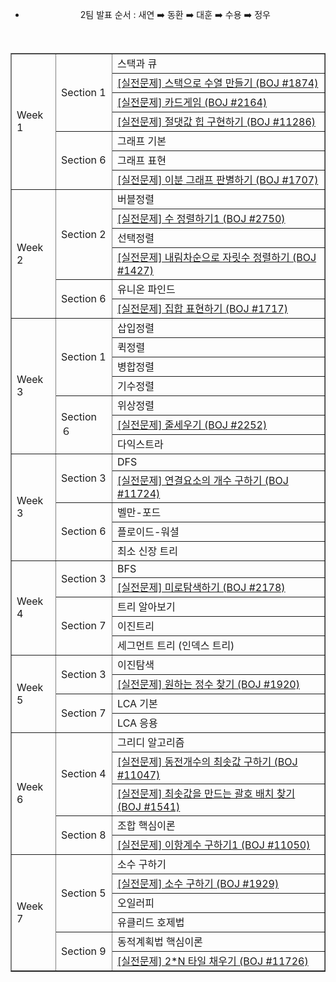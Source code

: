 <div align="center">

- 2팀 발표 순서 : 새연 ➡️ 동환 ➡️ 대훈 ➡️ 수용 ➡️ 정우

<br>

<table align="center;" border="1;" width="60%">

<tr>
<td rowspan="7">Week 1</td>
<td rowspan="4">Section 1</td>
<td>스택과 큐</td>
</tr>
<tr>
<td><a href ="https://www.acmicpc.net/problem/1874">[실전문제] 스택으로 수열 만들기 (BOJ #1874)</a></td>
</tr>
<tr>
<td><a href ="https://www.acmicpc.net/problem/2164">[실전문제] 카드게임 (BOJ #2164)</a></td>
</tr>
<tr>
<td><a href ="https://www.acmicpc.net/problem/11286">[실전문제] 절댓값 힙 구현하기 (BOJ #11286)</a></td>
</tr>
<tr>
<td rowspan="3">Section 6</td>
<td>그래프 기본</td>
</tr>
<td>그래프 표현</td>
</tr>
<tr>
<td><a href ="https://www.acmicpc.net/problem/1707">[실전문제] 이분 그래프 판별하기 (BOJ #1707)</a></td>
</tr>


<tr>
<td rowspan="6">Week 2</td>
<td rowspan="4">Section 2</td>
<td>버블정렬</td>
</tr>
<tr>
<td><a href ="https://www.acmicpc.net/problem/2750">[실전문제] 수 정렬하기1 (BOJ #2750)</a></td>
</tr>
<tr>
<td>선택정렬</td>
</tr>
<tr>
<td><a href ="https://www.acmicpc.net/problem/1427">[실전문제] 내림차순으로 자릿수 정렬하기 (BOJ #1427)</a></td>
</tr>
<tr>
<td rowspan="2">Section 6</td>
<td>유니온 파인드</td>
</tr>
<td><a href ="https://www.acmicpc.net/problem/1717">[실전문제] 집합 표현하기 (BOJ #1717)</a></td>
</tr>

<tr>
<td rowspan="7">Week 3</td>
<td rowspan="4">Section 1</td>
<td>삽입정렬</td>
</tr>
<td>퀵정렬</td>
<tr>
<td>병합정렬</td>
</tr>
<tr>
<td>기수정렬</td> 
</tr>
<td rowspan="3">Section ６</td>
<td>위상정렬</td>
</tr>
<tr>
<td><a href ="https://www.acmicpc.net/problem/2252">[실전문제] 줄세우기 (BOJ #2252)</a></td> 
</tr>
<tr>
<td>다익스트라</td>
</tr>


<tr>
<td rowspan="5">Week 3</td>
<td rowspan="2">Section 3</td>
<td>DFS</td>
</tr>
<tr>
<td><a href ="https://www.acmicpc.net/problem/11724">[실전문제] 연결요소의 개수 구하기 (BOJ #11724)</a></td>
</tr>
<tr>
<td rowspan="3">Section 6</td>
<td>벨만-포드</td>
</tr>
<td>플로이드-워셜</td>
</tr>
<tr>
<td>최소 신장 트리</td>
</tr>

<tr>
<td rowspan="5">Week 4</td>
<td rowspan="2">Section 3</td>
<td>BFS</td>
</tr>
<tr>
<td><a href ="https://www.acmicpc.net/problem/2178">[실전문제] 미로탐색하기 (BOJ #2178)</a></td>
</tr>
<tr>
<td rowspan="3">Section 7</td>
<td>트리 알아보기</td>
</tr>
<td>이진트리</td>
</tr>
<tr>
<td>세그먼트 트리 (인덱스 트리)</td>
</tr>

<tr>
<td rowspan="4">Week 5</td>
<td rowspan="2">Section 3</td>
<td>이진탐색</td>
</tr>
<tr>
<td><a href ="https://www.acmicpc.net/problem/1920">[실전문제] 원하는 정수 찾기 (BOJ #1920)</a></td>
</tr>
<tr>
<td rowspan="2">Section 7</td>
<td>LCA 기본</td>
</tr>
<td>LCA 응용</td>
</tr>

<tr>
<td rowspan="5">Week 6</td>
<td rowspan="3">Section 4</td>
<td>그리디 알고리즘</td>
</tr>
<td><a href ="https://www.acmicpc.net/problem/11047">[실전문제] 동전개수의 최솟값 구하기 (BOJ #11047)</a></td>
<tr>
<td><a href ="https://www.acmicpc.net/problem/1541">[실전문제] 최솟값을 만드는 괄호 배치 찾기 (BOJ #1541)</a></td>
</tr>
<td rowspan="2">Section 8</td>
<td>조합 핵심이론</td>
</tr>
<tr>
<td><a href ="https://www.acmicpc.net/problem/11050">[실전문제] 이항계수 구하기1 (BOJ #11050)</a></td>
</tr>

<tr>
<td rowspan="6">Week 7</td>
<td rowspan="4">Section 5</td>
<td>소수 구하기</td>
</tr>
<tr>
<td><a href ="https://www.acmicpc.net/problem/1929">[실전문제] 소수 구하기 (BOJ #1929)</a></td>
</tr>
<tr>
<td>오일러피</td>
</tr>
<tr>
<td>유클리드 호제법</td>
</tr>
<tr>
<td rowspan="2">Section 9</td>
<td>동적계획법 핵심이론</td>
</tr>
<td><a href ="https://www.acmicpc.net/problem/11726">[실전문제] 2*N 타일 채우기 (BOJ #11726)</a></td>
</tr>

</tr>
</table>
</div>